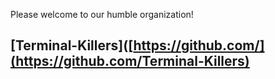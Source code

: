 Please welcome to our humble organization!

## [Terminal-Killers]([https://github.com/](https://github.com/Terminal-Killers)





